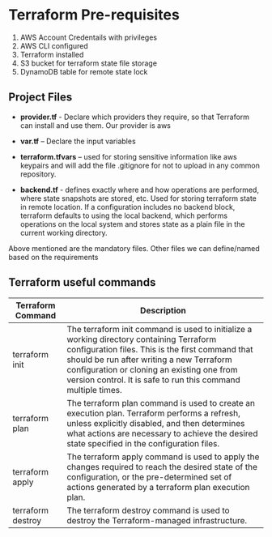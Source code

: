# Terraform Pre-requisites

1. AWS Account Credentails with privileges
2. AWS CLI configured 
3. Terraform installed 
4. S3 bucket for terraform state file storage
5. DynamoDB table for remote state lock

## Project Files

- **provider.tf** - Declare which providers they require, so that Terraform can install and use them. Our provider is aws

- **var.tf** – Declare the input variables

- **terraform.tfvars** – used for storing sensitive information like aws keypairs and will add the file .gitignore for not to upload in any common repository.

- **backend.tf** - defines exactly where and how operations are performed, where state snapshots are stored, etc. Used for storing terraform state in remote location. If a configuration includes no backend block, terraform defaults to using the local backend, which performs operations on the local system and stores state as a plain file in the current working directory.

Above mentioned are the mandatory files. Other files we can define/named based on the requirements

## Terraform useful commands



| Terraform Command  | Description |
| ------------- | ------------- |
| terraform init  | The terraform init command is used to initialize a working directory containing Terraform configuration files. This is the first command that should be run after writing a new Terraform configuration or cloning an existing one from version control. It is safe to run this command multiple times.  |
| terraform plan  | The terraform plan command is used to create an execution plan. Terraform performs a refresh, unless explicitly disabled, and then determines what actions are necessary to achieve the desired state specified in the configuration files.  |
| terraform apply | The terraform apply command is used to apply the changes required to reach the desired state of the configuration, or the pre-determined set of actions generated by a terraform plan execution plan. |
| terraform destroy | The terraform destroy command is used to destroy the Terraform-managed infrastructure.|